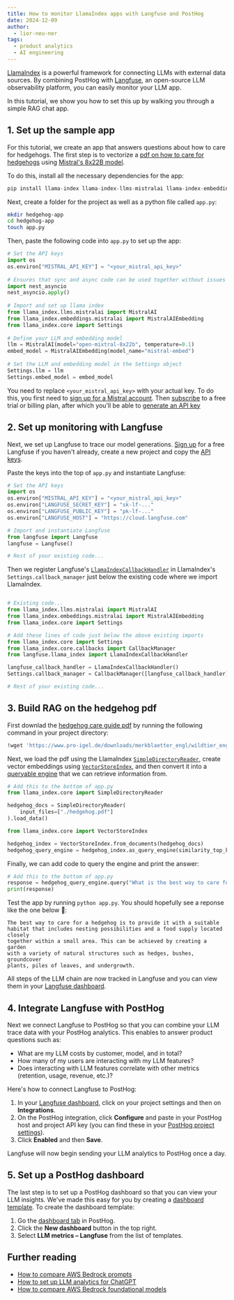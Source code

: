 ```yaml
---
title: How to monitor LlamaIndex apps with Langfuse and PostHog
date: 2024-12-09
author:
  - lior-neu-ner
tags:
  - product analytics
  - AI engineering
---
```


[LlamaIndex](https://www.llamaindex.ai/) is a powerful framework for connecting LLMs with external data sources. By combining PostHog with [Langfuse](https://langfuse.com/), an open-source LLM observability platform, you can easily monitor your LLM app.

In this tutorial, we show you how to set this up by walking you through a simple RAG chat app.


## 1. Set up the sample app

For this tutorial, we create an app that answers questions about how to care for hedgehogs. The first step is to vectorize a [pdf on how to care for hedgehogs](https://www.pro-igel.de/downloads/merkblaetter_engl/wildtier_engl.pdf) using [Mistral's 8x22B model](https://docs.mistral.ai/getting-started/models/). 

To do this, install all the necessary dependencies for the app:

```python
pip install llama-index llama-index-llms-mistralai llama-index-embeddings-mistralai nest_asyncio langfuse --upgrade
```

Next, create a folder for the project as well as a python file called `app.py`:

```bash
mkdir hedgehog-app
cd hedgehog-app
touch app.py
```

Then, paste the following code into `app.py` to set up the app:

```python
# Set the API keys
import os
os.environ["MISTRAL_API_KEY"] = "<your_mistral_api_key>"
 
# Ensures that sync and async code can be used together without issues
import nest_asyncio
nest_asyncio.apply()
 
# Import and set up llama index
from llama_index.llms.mistralai import MistralAI
from llama_index.embeddings.mistralai import MistralAIEmbedding
from llama_index.core import Settings
 
# Define your LLM and embedding model
llm = MistralAI(model="open-mixtral-8x22b", temperature=0.1)
embed_model = MistralAIEmbedding(model_name="mistral-embed")
 
# Set the LLM and embedding model in the Settings object
Settings.llm = llm
Settings.embed_model = embed_model
```

You need to replace `<your_mistral_api_key>` with your actual key. To do this, you first need to [sign up for a Mistral account](https://console.mistral.ai/). Then [subscribe](https://console.mistral.ai/billing/) to a free trial or billing plan, after which you’ll be able to [generate an API key](https://console.mistral.ai/api-keys/)

## 2. Set up monitoring with Langfuse

Next, we set up Langfuse to trace our model generations. [Sign up](https://cloud.langfuse.com/auth/sign-up) for a free Langfuse if you haven't already, create a new project and copy the [API keys](https://langfuse.com/faq/all/where-are-langfuse-api-keys).

Paste the keys into the top of `app.py` and instantiate Langfuse:

```python
# Set the API keys
import os
os.environ["MISTRAL_API_KEY"] = "<your_mistral_api_key>"
os.environ["LANGFUSE_SECRET_KEY"] = "sk-lf-..."
os.environ["LANGFUSE_PUBLIC_KEY"] = "pk-lf-..."
os.environ["LANGFUSE_HOST"] = "https://cloud.langfuse.com" 

# Import and instantiate Langfuse
from langfuse import Langfuse
langfuse = Langfuse()

# Rest of your existing code...
```

Then we register Langfuse's [`LlamaIndexCallbackHandler`](https://langfuse.com/docs/integrations/llama-index/get-started) in LlamaIndex's `Settings.callback_manager` just below the existing code where we import LlamaIndex.

```python

# Existing code...
from llama_index.llms.mistralai import MistralAI
from llama_index.embeddings.mistralai import MistralAIEmbedding
from llama_index.core import Settings

# Add these lines of code just below the above existing imports
from llama_index.core import Settings
from llama_index.core.callbacks import CallbackManager
from langfuse.llama_index import LlamaIndexCallbackHandler

langfuse_callback_handler = LlamaIndexCallbackHandler()
Settings.callback_manager = CallbackManager([langfuse_callback_handler])

# Rest of your existing code...
```

## 3. Build RAG on the hedgehog pdf

First downlad the [hedgehog care guide pdf](https://www.pro-igel.de/downloads/merkblaetter_engl/wildtier_engl.pdf) by running the following command in your project directory:

```bash
!wget 'https://www.pro-igel.de/downloads/merkblaetter_engl/wildtier_engl.pdf' -O './hedgehog.pdf'
```

Next, we load the pdf using the LlamaIndex [`SimpleDirectoryReader`](https://docs.llamaindex.ai/en/stable/module_guides/loading/simpledirectoryreader/), create vector embeddings using [`VectorStoreIndex`](https://docs.llamaindex.ai/en/stable/module_guides/indexing/vector_store_index/), and then convert it into a [queryable engine](https://docs.llamaindex.ai/en/stable/module_guides/deploying/query_engine/) that we can retrieve information from.

```python
# Add this to the bottom of app.py
from llama_index.core import SimpleDirectoryReader

hedgehog_docs = SimpleDirectoryReader(
    input_files=["./hedgehog.pdf"]
).load_data()

from llama_index.core import VectorStoreIndex

hedgehog_index = VectorStoreIndex.from_documents(hedgehog_docs)
hedgehog_query_engine = hedgehog_index.as_query_engine(similarity_top_k=5)
```

Finally, we can add code to query the engine and print the answer:

```python
# Add this to the bottom of app.py
response = hedgehog_query_engine.query("What is the best way to care for a hedgehog?")
print(response)
```

Test the app by running `python app.py`. You should hopefully see a reponse like the one below 🎉: 

```
The best way to care for a hedgehog is to provide it with a suitable 
habitat that includes nesting possibilities and a food supply located closely 
together within a small area. This can be achieved by creating a garden 
with a variety of natural structures such as hedges, bushes, groundcover 
plants, piles of leaves, and undergrowth.
```

All steps of the LLM chain are now tracked in Langfuse and you can view them in your [Langfuse dashboard](https://cloud.langfuse.com/).

<ProductScreenshot
    imageLight = "https://res.cloudinary.com/dmukukwp6/image/upload/Screenshot_2024_12_06_at_1_29_21_PM_80ce94fb98.png" 
    imageDark = " https://res.cloudinary.com/dmukukwp6/image/upload/Screenshot_2024_12_06_at_1_30_43_PM_fc294d1faf.png"
    classes="rounded"
    alt="Langfuse trace"
/>

## 4. Integrate Langfuse with PostHog

Next we connect Langfuse to PostHog so that you can combine your LLM trace data with your PostHog analytics. This enables to answer product questions such as:

- What are my LLM costs by customer, model, and in total?
- How many of my users are interacting with my LLM features?
- Does interacting with LLM features correlate with other metrics (retention, usage, revenue, etc.)?

Here's how to connect Langfuse to PostHog:

1. In your [Langfuse dashboard](https://cloud.langfuse.com/), click on your project settings and then on **Integrations**.
2. On the PostHog integration, click **Configure** and paste in your PostHog host and project API key (you can find these in your [PostHog project settings](https://us.posthog.com/settings/project)).
3. Click **Enabled** and then **Save**.

Langfuse will now begin sending your LLM analytics to PostHog once a day.

<ProductVideo
    videoLight= "https://res.cloudinary.com/dmukukwp6/video/upload/langfuse_light_fad1416026.mp4" 
    videoDark= "https://res.cloudinary.com/dmukukwp6/video/upload/langfuse_dark_c966222d86.mp4"
    alt="How to connect Langfuse to PostHog" 
    classes="rounded"
/>

## 5. Set up a PostHog dashboard

The last step is to set up a PostHog dashboard so that you can view your LLM insights. We've made this easy for you by creating a [dashboard template](/docs/product-analytics/dashboards). To create the dashboard template:

1. Go the [dashboard tab](https://us.posthog.com/dashboard) in PostHog.
2. Click the **New dashboard** button in the top right.
3. Select **LLM metrics – Langfuse** from the list of templates.

<ProductVideo
    videoLight = "https://res.cloudinary.com/dmukukwp6/video/upload/v1713967763/posthog.com/contents/docs/langfuse-dash.mp4" 
    videoDark = "https://res.cloudinary.com/dmukukwp6/video/upload/dasharod_dark_198e2a7f08.mp4"
    classes="rounded"
    alt="How to create Langfuse dashboard from a template in PostHog"
/>

## Further reading

- [How to compare AWS Bedrock prompts](/tutorials/compare-aws-bedrock-prompts)
- [How to set up LLM analytics for ChatGPT](/tutorials/chatgpt-analytics) 
- [How to compare AWS Bedrock foundational models](/tutorials/compare-aws-bedrock-foundational-models)

<NewsletterForm />